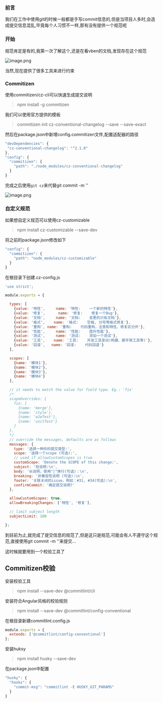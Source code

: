 ### 前言

我们在工作中使用git的时候一般都是手写commit信息的,但是当项目人多时,会造成提交信息混乱,毕竟每个人习惯不一样,那有没有提供一个规范呢

### 开始

规范肯定是有的,我第一次了解这个,还是在看vben的文档,发现存在这个规范

![image.png](https://s2.loli.net/2023/08/20/tq3DmTnMXe76WBU.png)

当然,现在提供了很多工具来进行约束

### Commitizen

使用commitizen/cz-cli可以快速生成提交说明

> npm install -g commitizen

我们可以使用官方提供的模板

> commitizen init cz-conventional-changelog --save --save-exact

然后在package.json中新增config.commitizen文件,配置适配器的路径

```js
"devDependencies": {
 "cz-conventional-changelog": "^2.1.0"
},
"config": {
  "commitizen": {
    "path": "./node_modules/cz-conventional-changelog"
  }
}
```

完成之后使用`git cz`来代替git commit -m ''

![image.png](https://s2.loli.net/2023/08/20/HuON3GZit7qE6Dj.png)

### 自定义规范

如果想自定义规范可以使用cz-customizable

> npm install cz-customizable --save-dev

将之前的package.json修改如下

```js
"config": {
  "commitizen": {
    "path": "node_modules/cz-customizable"
  }
}
```

在根目录下创建.cz-config.js

```js
'use strict';

module.exports = {

  types: [
    {value: '特性',     name: '特性:    一个新的特性'},
    {value: '修复',      name: '修复:    修复一个Bug'},
    {value: '文档',     name: '文档:    变更的只有文档'},
    {value: '格式',    name: '格式:    空格, 分号等格式修复'},
    {value: '重构', name: '重构:    代码重构，注意和特性、修复区分开'},
    {value: '性能',     name: '性能:    提升性能'},
    {value: '测试',     name: '测试:    添加一个测试'},
    {value: '工具',    name: '工具:    开发工具变动(构建、脚手架工具等)'},
    {value: '回滚',   name: '回滚:    代码回退'}
  ],

  scopes: [
    {name: '模块1'},
    {name: '模块2'},
    {name: '模块3'},
    {name: '模块4'}
  ],

  // it needs to match the value for field type. Eg.: 'fix'
  /*
  scopeOverrides: {
    fix: [
      {name: 'merge'},
      {name: 'style'},
      {name: 'e2eTest'},
      {name: 'unitTest'}
    ]
  },
  */
  // override the messages, defaults are as follows
  messages: {
    type: '选择一种你的提交类型:',
    scope: '选择一个scope (可选):',
    // used if allowCustomScopes is true
    customScope: 'Denote the SCOPE of this change:',
    subject: '短说明:\n',
    body: '长说明，使用"|"换行(可选)：\n',
    breaking: '非兼容性说明 (可选):\n',
    footer: '关联关闭的issue，例如：#31, #34(可选):\n',
    confirmCommit: '确定提交说明?'
  },

  allowCustomScopes: true,
  allowBreakingChanges: ['特性', '修复'],

  // limit subject length
  subjectLimit: 100

};
```

到目前为止,就完成了提交信息的规范了,但是这只是规范,可能会有人不遵守这个规范,直接使用git commit -m ''来提交...

这时候就要用到一个校验工具了

## Commitizen校验

安装校验工具

> npm install --save-dev @commitlint/cli

安装符合Angular风格的校验规则

> npm install --save-dev @commitlint/config-conventional 

在根目录新建commitlint.config.js

```js
module.exports = {
  extends: ['@commitlint/config-conventional']
};
```

安装huksy

> npm install husky --save-dev

在package.json中配置

```js
"husky": {
  "hooks": {
    "commit-msg": "commitlint -E HUSKY_GIT_PARAMS"
  }  
}
```